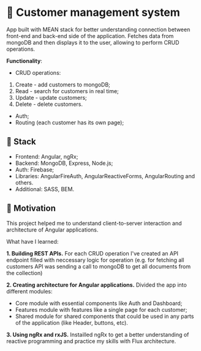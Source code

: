 # 📜 Customer management system
App built with MEAN stack for better understanding connection between front-end and back-end side of the application. Fetches data from mongoDB and then displays it to the user, allowing to perform CRUD operations.

 **Functionality**:
 + CRUD operations:
 1. Create - add customers to mongoDB;
 2. Read - search for customers in real time;
 3. Update - update customers;
 4. Delete - delete customers.
 + Auth;
 + Routing (each customer has its own page);

## 🚀 Stack
+ Frontend: Angular, ngRx;
+ Backend: MongoDB, Express, Node.js;
+ Auth: Firebase;
+ Libraries: AngularFireAuth, AngularReactiveForms, AngularRouting and others.
+ Additional: SASS, BEM.

## 🌠 Motivation
This project helped me to understand client-to-server interaction and architecture of Angular applications. 

What have I learned:

**1. Building REST APIs.** 
For each CRUD operation I've created an API endpoint filled with neccessary logic for operation (e.g. for fetching all customers API was sending a call to mongoDB to get all documents from the collection)

**2. Creating architecture for Angular applications.** 
Divided the app into different modules:
- Core module with essential components like Auth and Dashboard;
- Features module with features like a single page for each customer;
- Shared module for shared components that could be used in any parts of the application (like Header, buttons, etc).

**3. Using ngRx and rxJS.**
Instailled ngRx to get a better understanding of reactive programming and practice my skills with Flux architecture.

